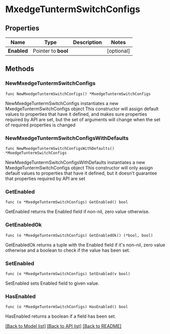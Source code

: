 # MxedgeTuntermSwitchConfigs

## Properties

Name | Type | Description | Notes
------------ | ------------- | ------------- | -------------
**Enabled** | Pointer to **bool** |  | [optional] 

## Methods

### NewMxedgeTuntermSwitchConfigs

`func NewMxedgeTuntermSwitchConfigs() *MxedgeTuntermSwitchConfigs`

NewMxedgeTuntermSwitchConfigs instantiates a new MxedgeTuntermSwitchConfigs object
This constructor will assign default values to properties that have it defined,
and makes sure properties required by API are set, but the set of arguments
will change when the set of required properties is changed

### NewMxedgeTuntermSwitchConfigsWithDefaults

`func NewMxedgeTuntermSwitchConfigsWithDefaults() *MxedgeTuntermSwitchConfigs`

NewMxedgeTuntermSwitchConfigsWithDefaults instantiates a new MxedgeTuntermSwitchConfigs object
This constructor will only assign default values to properties that have it defined,
but it doesn't guarantee that properties required by API are set

### GetEnabled

`func (o *MxedgeTuntermSwitchConfigs) GetEnabled() bool`

GetEnabled returns the Enabled field if non-nil, zero value otherwise.

### GetEnabledOk

`func (o *MxedgeTuntermSwitchConfigs) GetEnabledOk() (*bool, bool)`

GetEnabledOk returns a tuple with the Enabled field if it's non-nil, zero value otherwise
and a boolean to check if the value has been set.

### SetEnabled

`func (o *MxedgeTuntermSwitchConfigs) SetEnabled(v bool)`

SetEnabled sets Enabled field to given value.

### HasEnabled

`func (o *MxedgeTuntermSwitchConfigs) HasEnabled() bool`

HasEnabled returns a boolean if a field has been set.


[[Back to Model list]](../README.md#documentation-for-models) [[Back to API list]](../README.md#documentation-for-api-endpoints) [[Back to README]](../README.md)


